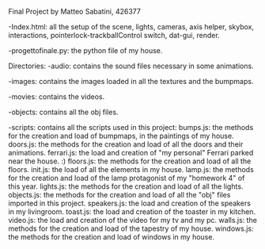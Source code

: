 Final Project by Matteo Sabatini, 426377

-Index.html: all the setup of the scene, lights, cameras, axis helper, skybox, interactions, pointerlock-trackballControl switch, dat-gui, render.

-progettofinale.py: the python file of my house.

Directories:
-audio: contains the sound files necessary in some animations.

-images: contains the images loaded in all the textures and the bumpmaps.

-movies: contains the videos.

-objects: contains all the obj files.

-scripts: contains all the scripts used in this project: 
  bumps.js: the methods for the creation and load of bumpmaps, in the paintings of my house.
  doors.js: the methods for the creation and load of all the doors and their animations.
  ferrari.js: the load and creation of "my personal" Ferrari parked near the house. :)
  floors.js: the methods for the creation and load of all the floors.
  init.js: the load of all the elements in my house.
  lamp.js: the methods for the creation and load of the lamp protagonist of my "homework 4" of this year.
  lights.js: the methods for the creation and load of all the lights.
  objects.js: the methods for the creation and load of all the "obj" files imported in this project.
  speakers.js: the load and creation of the speakers in my livingroom.
  toast.js: the load and creation of the toaster in my kitchen.
  video.js: the load and creation of the video for my tv and my pc.
  walls.js: the methods for the creation and load of the tapestry of my house.
  windows.js: the methods for the creation and load of windows in my house.
  

